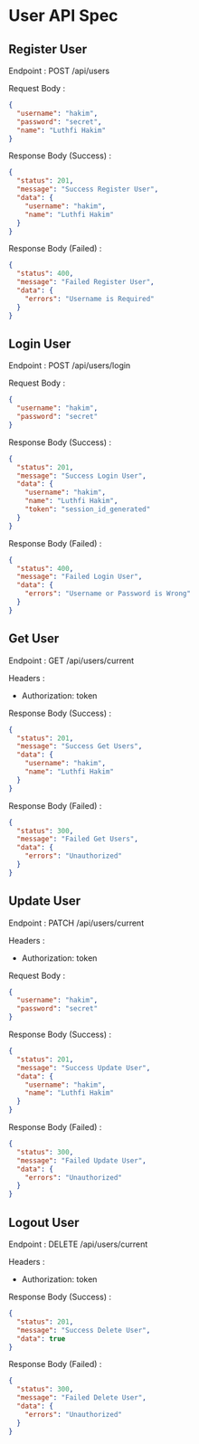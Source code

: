 # User API Spec

## Register User

Endpoint : POST /api/users

Request Body :

```json
{
  "username": "hakim",
  "password": "secret",
  "name": "Luthfi Hakim"
}
```

Response Body (Success) :

```json
{
  "status": 201,
  "message": "Success Register User",
  "data": {
    "username": "hakim",
    "name": "Luthfi Hakim"
  }
}
```

Response Body (Failed) :

```json
{
  "status": 400,
  "message": "Failed Register User",
  "data": {
    "errors": "Username is Required"
  }
}
```

## Login User

Endpoint : POST /api/users/login

Request Body :

```json
{
  "username": "hakim",
  "password": "secret"
}
```

Response Body (Success) :

```json
{
  "status": 201,
  "message": "Success Login User",
  "data": {
    "username": "hakim",
    "name": "Luthfi Hakim",
    "token": "session_id_generated"
  }
}
```

Response Body (Failed) :

```json
{
  "status": 400,
  "message": "Failed Login User",
  "data": {
    "errors": "Username or Password is Wrong"
  }
}
```

## Get User

Endpoint : GET /api/users/current

Headers : 
- Authorization: token

Response Body (Success) :

```json
{
  "status": 201,
  "message": "Success Get Users",
  "data": {
    "username": "hakim",
    "name": "Luthfi Hakim"
  }
}
```

Response Body (Failed) :

```json
{
  "status": 300,
  "message": "Failed Get Users",
  "data": {
    "errors": "Unauthorized"
  }
}
```

## Update User

Endpoint : PATCH /api/users/current

Headers :
- Authorization: token

Request Body :

```json
{
  "username": "hakim",
  "password": "secret"
}
```

Response Body (Success) :

```json
{
  "status": 201,
  "message": "Success Update User",
  "data": {
    "username": "hakim",
    "name": "Luthfi Hakim"
  }
}
```

Response Body (Failed) :

```json
{
  "status": 300,
  "message": "Failed Update User",
  "data": {
    "errors": "Unauthorized"
  }
}
```

## Logout User

Endpoint : DELETE /api/users/current

Headers :
- Authorization: token

Response Body (Success) :

```json
{
  "status": 201,
  "message": "Success Delete User",
  "data": true
}
```

Response Body (Failed) :

```json
{
  "status": 300,
  "message": "Failed Delete User",
  "data": {
    "errors": "Unauthorized"
  }
}
```
